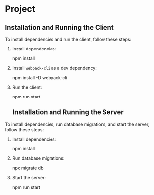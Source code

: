 # Project

## Installation and Running the Client

To install dependencies and run the client, follow these steps:

1. Install dependencies:
   
    npm install


2. Install `webpack-cli` as a dev dependency:
  
    npm install -D webpack-cli
  

3. Run the client:
  
   npm run start


   ## Installation and Running the Server

To install dependencies, run database migrations, and start the server, follow these steps:

1. Install dependencies:
  
    npm install
 

2. Run database migrations:
  
    npx migrate db
  

3. Start the server:
 
    npm run start
